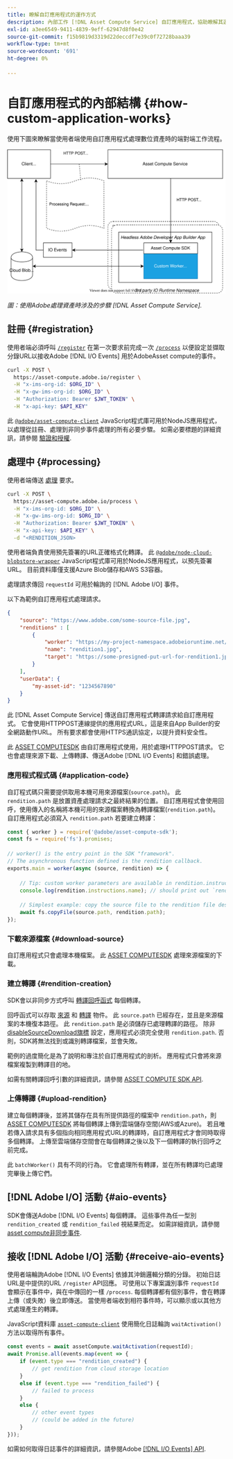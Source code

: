 ```yaml
---
title: 瞭解自訂應用程式的運作方式
description: 內部工作 [!DNL Asset Compute Service] 自訂應用程式，協助瞭解其運作方式。
exl-id: a3ee6549-9411-4839-9eff-62947d8f0e42
source-git-commit: f15b9819d3319d22deccdf7e39c0f72728baaa39
workflow-type: tm+mt
source-wordcount: '691'
ht-degree: 0%

---
```


# 自訂應用程式的內部結構 {#how-custom-application-works}

使用下圖來瞭解當使用者端使用自訂應用程式處理數位資產時的端對端工作流程。

![自訂應用程式工作流程](assets/customworker.svg)

*圖：使用Adobe處理資產時涉及的步驟 [!DNL Asset Compute Service].*

## 註冊 {#registration}

使用者端必須呼叫 [`/register`](api.md#register) 在第一次要求前完成一次 [`/process`](api.md#process-request) 以便設定並擷取分錄URL以接收Adobe [!DNL I/O Events] 用於AdobeAsset compute的事件。

```sh
curl -X POST \
  https://asset-compute.adobe.io/register \
  -H "x-ims-org-id: $ORG_ID" \
  -H "x-gw-ims-org-id: $ORG_ID" \
  -H "Authorization: Bearer $JWT_TOKEN" \
  -H "x-api-key: $API_KEY"
```

此 [`@adobe/asset-compute-client`](https://github.com/adobe/asset-compute-client#usage) JavaScript程式庫可用於NodeJS應用程式，以處理從註冊、處理到非同步事件處理的所有必要步驟。 如需必要標題的詳細資訊，請參閱 [驗證和授權](api.md).

## 處理中 {#processing}

使用者端傳送 [處理](api.md#process-request) 要求。

```sh
curl -X POST \
  https://asset-compute.adobe.io/process \
  -H "x-ims-org-id: $ORG_ID" \
  -H "x-gw-ims-org-id: $ORG_ID" \
  -H "Authorization: Bearer $JWT_TOKEN" \
  -H "x-api-key: $API_KEY" \
  -d "<RENDITION_JSON>
```

使用者端負責使用預先簽署的URL正確格式化轉譯。 此 [`@adobe/node-cloud-blobstore-wrapper`](https://github.com/adobe/node-cloud-blobstore-wrapper#presigned-urls) JavaScript程式庫可用於NodeJS應用程式，以預先簽署URL。 目前資料庫僅支援Azure Blob儲存和AWS S3容器。

處理請求傳回 `requestId` 可用於輪詢的 [!DNL Adobe I/O] 事件。

以下為範例自訂應用程式處理請求。

```json
{
    "source": "https://www.adobe.com/some-source-file.jpg",
    "renditions" : [
        {
            "worker": "https://my-project-namespace.adobeioruntime.net/api/v1/web/my-namespace-version/my-worker",
            "name": "rendition1.jpg",
            "target": "https://some-presigned-put-url-for-rendition1.jpg",
        }
    ],
    "userData": {
        "my-asset-id": "1234567890"
    }
}
```

此 [!DNL Asset Compute Service] 傳送自訂應用程式轉譯請求給自訂應用程式。 它會使用HTTPPOST連線提供的應用程式URL，這是來自App Builder的安全網路動作URL。 所有要求都會使用HTTPS通訊協定，以提升資料安全性。

此 [ASSET COMPUTESDK](https://github.com/adobe/asset-compute-sdk#adobe-asset-compute-worker-sdk) 由自訂應用程式使用，用於處理HTTPPOST請求。 它也會處理來源下載、上傳轉譯、傳送Adobe [!DNL I/O Events] 和錯誤處理。

<!-- TBD: Add the application diagram. -->

### 應用程式程式碼 {#application-code}

自訂程式碼只需要提供取用本機可用來源檔案(`source.path`)。 此 `rendition.path` 是放置資產處理請求之最終結果的位置。 自訂應用程式會使用回呼，使用傳入的名稱將本機可用的來源檔案轉換為轉譯檔案(`rendition.path`)。 自訂應用程式必須寫入 `rendition.path` 若要建立轉譯：

```javascript
const { worker } = require('@adobe/asset-compute-sdk');
const fs = require('fs').promises;

// worker() is the entry point in the SDK "framework".
// The asynchronous function defined is the rendition callback.
exports.main = worker(async (source, rendition) => {

    // Tip: custom worker parameters are available in rendition.instructions.
    console.log(rendition.instructions.name); // should print out `rendition.jpg`.

    // Simplest example: copy the source file to the rendition file destination so as to transfer the asset as is without processing.
    await fs.copyFile(source.path, rendition.path);
});
```

### 下載來源檔案 {#download-source}

自訂應用程式只會處理本機檔案。 此 [ASSET COMPUTESDK](https://github.com/adobe/asset-compute-sdk#adobe-asset-compute-worker-sdk) 處理來源檔案的下載。

### 建立轉譯 {#rendition-creation}

SDK會以非同步方式呼叫 [轉譯回呼函式](https://github.com/adobe/asset-compute-sdk#rendition-callback-for-worker-required) 每個轉譯。

回呼函式可以存取 [來源](https://github.com/adobe/asset-compute-sdk#source) 和 [轉譯](https://github.com/adobe/asset-compute-sdk#rendition) 物件。 此 `source.path` 已經存在，並且是來源檔案的本機復本路徑。 此 `rendition.path` 是必須儲存已處理轉譯的路徑。 除非 [disableSourceDownload旗標](https://github.com/adobe/asset-compute-sdk#worker-options-optional) 設定，應用程式必須完全使用 `rendition.path`. 否則，SDK將無法找到或識別轉譯檔案，並會失敗。

範例的過度簡化是為了說明和專注於自訂應用程式的剖析。 應用程式只會將來源檔案複製到轉譯目的地。

如需有關轉譯回呼引數的詳細資訊，請參閱 [ASSET COMPUTE SDK API](https://github.com/adobe/asset-compute-sdk#api-details).

### 上傳轉譯 {#upload-rendition}

建立每個轉譯後，並將其儲存在具有所提供路徑的檔案中 `rendition.path`，則 [ASSET COMPUTESDK](https://github.com/adobe/asset-compute-sdk#adobe-asset-compute-worker-sdk) 將每個轉譯上傳到雲端儲存空間(AWS或Azure)。 若且唯若傳入請求具有多個指向相同應用程式URL的轉譯時，自訂應用程式才會同時取得多個轉譯。 上傳至雲端儲存空間會在每個轉譯之後以及下一個轉譯的執行回呼之前完成。

此 `batchWorker()` 具有不同的行為。 它會處理所有轉譯，並在所有轉譯均已處理完畢後上傳它們。

## [!DNL Adobe I/O] 活動 {#aio-events}

SDK會傳送Adobe [!DNL I/O Events] 每個轉譯。 這些事件為任一型別 `rendition_created` 或 `rendition_failed` 視結果而定。 如需詳細資訊，請參閱 [asset compute非同步事件](api.md#asynchronous-events).

## 接收 [!DNL Adobe I/O] 活動 {#receive-aio-events}

使用者端輪詢Adobe [!DNL I/O Events] 依據其沖銷邏輯分類的分錄。 初始日誌URL是中提供的URL `/register` API回應。 可使用以下專案識別事件 `requestId` 會顯示在事件中，與在中傳回的一樣 `/process`. 每個轉譯都有個別事件，會在轉譯上傳（或失敗）後立即傳送。 當使用者端收到相符事件時，可以顯示或以其他方式處理產生的轉譯。

JavaScript資料庫 [`asset-compute-client`](https://github.com/adobe/asset-compute-client#usage) 使用簡化日誌輪詢 `waitActivation()` 方法以取得所有事件。

```javascript
const events = await assetCompute.waitActivation(requestId);
await Promise.all(events.map(event => {
    if (event.type === "rendition_created") {
        // get rendition from cloud storage location
    }
    else if (event.type === "rendition_failed") {
        // failed to process
    }
    else {
        // other event types
        // (could be added in the future)
    }
}));
```

如需如何取得日誌事件的詳細資訊，請參閱Adobe [[!DNL I/O Events] API](https://developer.adobe.com/events/docs/guides/api/journaling_api/).

<!-- TBD:
* Illustration of the controls/data flow.
* Basic overview, in text and not code, of how an application works.
-->
